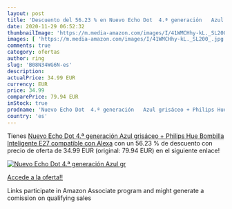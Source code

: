 ```yaml
---
layout: post
title: 'Descuento del 56.23 % en Nuevo Echo Dot  4.ª generación   Azul gr'
date: 2020-11-29 06:52:32
thumbnailImage: 'https://m.media-amazon.com/images/I/41WMCHhy-kL._SL200_.jpg'
images: [ 'https://m.media-amazon.com/images/I/41WMCHhy-kL._SL200_.jpg' ]
comments: true
category: ofertas
author: ring
slug: 'B08N34WG6N-es'
description:
actualPrice: 34.99 EUR
currency: EUR
price: 34.99
comparePrice: 79.94 EUR
inStock: true
prodname: 'Nuevo Echo Dot  4.ª generación   Azul grisáceo + Philips Hue Bombilla Inteligente  E27   compatible con Alexa'
country: 'es'
---
```


Tienes [Nuevo Echo Dot  4.ª generación   Azul grisáceo + Philips Hue Bombilla Inteligente  E27   compatible con Alexa](https://www.amazon.es/dp/B08N34WG6N/?tag=tolees-21) con un 56.23 % de descuento con precio de oferta de 34.99 EUR (original: 79.94 EUR) en el siguiente enlace!

[![Nuevo Echo Dot  4.ª generación   Azul gr](https://m.media-amazon.com/images/I/41WMCHhy-kL._SL200_.jpg)](https://www.amazon.es/dp/B08N34WG6N/?tag=tolees-21)

[Accede a la oferta!!](https://www.amazon.es/dp/B08N34WG6N/?tag=tolees-21)

Links participate in Amazon Associate program and might generate a comission on qualifying sales


